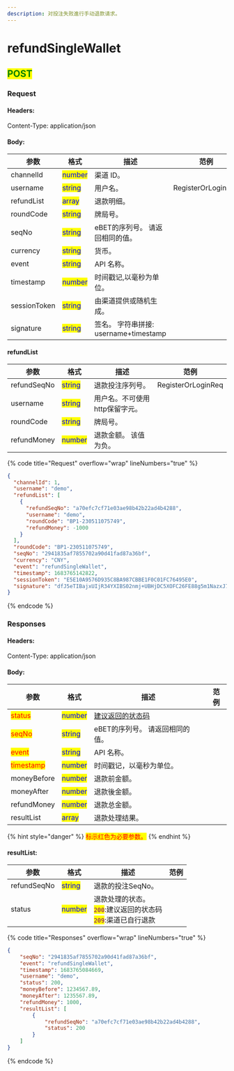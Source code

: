 ```yaml
---
description: 对投注失败進行手动退款请求。
---
```


# refundSingleWallet

## <mark style="color:green;">POST</mark>

### **Request**

#### Headers:

Content-Type: application/json

#### Body:

<table><thead><tr><th>参数</th><th>格式</th><th>描述</th><th data-hidden>范例</th></tr></thead><tbody><tr><td>channelId</td><td><mark style="color:blue;">number</mark></td><td>渠道 ID。</td><td></td></tr><tr><td>username</td><td><mark style="color:blue;">string</mark></td><td>用户名。</td><td>RegisterOrLoginReq</td></tr><tr><td>refundList</td><td><mark style="color:blue;">array</mark></td><td>退款明细。</td><td></td></tr><tr><td>roundCode</td><td><mark style="color:blue;">string</mark></td><td>牌局号。</td><td></td></tr><tr><td>seqNo</td><td><mark style="color:blue;">string</mark></td><td>eBET的序列号。 请返回相同的值。</td><td></td></tr><tr><td>currency</td><td><mark style="color:blue;">string</mark></td><td>货币。</td><td></td></tr><tr><td>event</td><td><mark style="color:blue;">string</mark></td><td>API 名称。</td><td></td></tr><tr><td>timestamp</td><td><mark style="color:blue;">number</mark></td><td>时间戳记,以毫秒为单位。</td><td></td></tr><tr><td>sessionToken</td><td><mark style="color:blue;">string</mark></td><td>由渠道提供或随机生成。</td><td></td></tr><tr><td>signature</td><td><mark style="color:blue;">string</mark></td><td>签名。 字符串拼接: username+timestamp</td><td></td></tr></tbody></table>

#### refundList

<table><thead><tr><th>参数</th><th>格式</th><th>描述</th><th data-hidden>范例</th></tr></thead><tbody><tr><td>refundSeqNo</td><td><mark style="color:blue;">string</mark></td><td>退款投注序列号。</td><td>RegisterOrLoginReq</td></tr><tr><td>username</td><td><mark style="color:blue;">string</mark></td><td>用户名。不可使用http保留字元。</td><td></td></tr><tr><td>roundCode</td><td><mark style="color:blue;">string</mark></td><td>牌局号。</td><td></td></tr><tr><td>refundMoney</td><td><mark style="color:blue;">number</mark></td><td>退款金额。 该值为负。</td><td></td></tr></tbody></table>

{% code title="Request" overflow="wrap" lineNumbers="true" %}
```json
{
  "channelId": 1,
  "username": "demo",
  "refundList": [
    {
      "refundSeqNo": "a70efc7cf71e03ae98b42b22ad4b4288",
      "username": "demo",
      "roundCode": "BP1-230511075749",
      "refundMoney": -1000
    }
  ],
  "roundCode": "BP1-230511075749",
  "seqNo": "2941835af7855702a90d41fad87a36bf",
  "currency": "CNY",
  "event": "refundSingleWallet",
  "timestamp": 1683765142822,
  "sessionToken": "E5E10A9576D935C8BA987CBBE1F0C01FC76495E0",
  "signature": "dfJ5eTIBajxUIjR34YXIBS02nmj+UBHjDC5XOFC26FE88g5m1NazxJ7xEGy2WfiJX2Ni+2LydgxtZJz7TTQ8sQ=="
}
```
{% endcode %}

### **Responses**

#### Headers:

Content-Type: application/json

#### Body:

<table><thead><tr><th>参数</th><th>格式</th><th>描述</th><th data-hidden>范例</th></tr></thead><tbody><tr><td><mark style="color:red;">status</mark></td><td><mark style="color:blue;">number</mark></td><td><a href="../../ebet-zhuang-tai-ma.md#jian-yi-xiang-ying-de-zhuang-tai-dai-ma">建议返回的状态码</a></td><td></td></tr><tr><td><mark style="color:red;">seqNo</mark></td><td><mark style="color:blue;">string</mark></td><td>eBET的序列号。 请返回相同的值。</td><td></td></tr><tr><td><mark style="color:red;">event</mark></td><td><mark style="color:blue;">string</mark></td><td>API 名称。</td><td></td></tr><tr><td><mark style="color:red;">timestamp</mark></td><td><mark style="color:blue;">number</mark></td><td>时间戳记，以毫秒为单位。</td><td></td></tr><tr><td>moneyBefore</td><td><mark style="color:blue;">number</mark></td><td>退款前金额。</td><td></td></tr><tr><td>moneyAfter</td><td><mark style="color:blue;">number</mark></td><td>退款後金额。</td><td></td></tr><tr><td>refundMoney</td><td><mark style="color:blue;">number</mark></td><td>退款总金额。</td><td></td></tr><tr><td>resultList</td><td><mark style="color:blue;">array</mark></td><td>退款处理结果。</td><td></td></tr></tbody></table>

{% hint style="danger" %}
<mark style="color:red;">标示红色为必要参数。</mark>
{% endhint %}

#### resultList:

<table><thead><tr><th>参数</th><th>格式</th><th>描述</th><th data-hidden>范例</th></tr></thead><tbody><tr><td>refundSeqNo</td><td><mark style="color:blue;">string</mark></td><td>退款的投注SeqNo。</td><td></td></tr><tr><td>status</td><td><mark style="color:blue;">number</mark></td><td>退款处理的状态。<br><mark style="color:purple;"><code>200</code></mark>:建议返回的状态码<br><mark style="color:purple;"><code>209</code></mark>:渠道已自行退款</td><td></td></tr></tbody></table>

{% code title="Responses" overflow="wrap" lineNumbers="true" %}
```json
{
    "seqNo": "2941835af7855702a90d41fad87a36bf",
    "event": "refundSingleWallet",
    "timestamp": 1683765084669,
    "username": "demo",
    "status": 200,
    "moneyBefore": 1234567.89,
    "moneyAfter": 1235567.89,
    "refundMoney": 1000,
    "resultList": [
        {
            "refundSeqNo": "a70efc7cf71e03ae98b42b22ad4b4288",
            "status": 200
        }
    ]
}
```
{% endcode %}
